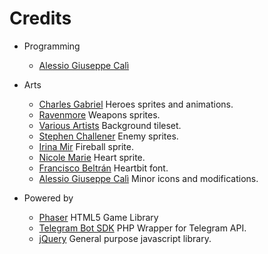 Credits
=======
  - Programming
    * [Alessio Giuseppe Calì](http://g4f.altervista.org)

  - Arts
    * [Charles Gabriel](http://opengameart.org/content/twelve-16x18-rpg-sprites-plus-base)
        Heroes sprites and animations.
    * [Ravenmore](http://dycha.net)
        Weapons sprites.
    * [Various Artists](http://opengameart.org/content/lpc-tile-atlas)
        Background tileset.
    * [Stephen Challener](http://opengameart.org/content/16x16-16x24-32x32-rpg-enemies-updated)
        Enemy sprites.
    * [Irina Mir](http://opengameart.org/content/animated-traps-and-obstacles)
        Fireball sprite.
    * [Nicole Marie](http://opengameart.org/content/heart-1616)
        Heart sprite.
    * [Francisco Beltrán](https://arcade.itch.io/heartbit)
        Heartbit font.
    * [Alessio Giuseppe Calì](http://g4f.altervista.org)
        Minor icons and modifications.
        
  - Powered by
    * [Phaser](http://phaser.io)
        HTML5 Game Library
    * [Telegram Bot SDK](https://github.com/irazasyed/telegram-bot-sdk)
        PHP Wrapper for Telegram API.
    * [jQuery](https://jquery.com)
        General purpose javascript library.
    